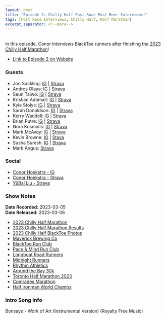 ```yaml
---
layout: post
title: "Episode 2: Chilly Half Post-Race Post-Beer Interviews!"
tags: [Post Race Interviews, Chilly Half, Half Marathon]
excerpt_separator: <!--more-->
---
```


<div id="buzzsprout-player-12387363"></div><script src="https://www.buzzsprout.com/2138032/12387363-episode-2-chilly-half-post-race-post-beer-interviews.js?container_id=buzzsprout-player-12387363&player=small" type="text/javascript" charset="utf-8"></script>

<br>In this episode, Conor interviews BlackToe runners after finishing the [2023 Chilly Half Marathon](https://raceroster.com/events/2023/56685/2023-chilly-half-marathon)!
 
<!--more-->

* [Link to Episode 2 on Website](https://r4podcast.com/2023/03/06/Episode-2.html)

### Guests

* Jon Suckling: [IG](https://www.instagram.com/jon.suckling/) \| [Strava](https://www.strava.com/athletes/22164367)
* Andres Olaya: [IG](https://www.instagram.com/aolaya00/) \| [Strava](https://www.strava.com/athletes/60813676)
* Seun Taiwo: [IG](https://www.instagram.com/steeezo/) \| [Strava](https://www.strava.com/athletes/61941932)
* Kristian Adomait: [IG](https://www.instagram.com/kri5tian_mingle/) \| [Strava](https://www.strava.com/athletes/67630558?oq=krist)
* Kyle Stolys: [IG](https://www.instagram.com/kylestolys/) \| [Strava](https://www.strava.com/athletes/15060173?oq=kyle%20stol)
* Sarah Donaldson: [IG](https://www.instagram.com/sadonaldson/) \| [Strava](https://www.strava.com/athletes/31687464?oq=sara)
* Kerry Waddell: [IG](https://www.instagram.com/kerrywaddell/?hl=en) \| [Strava](https://www.strava.com/athletes/36949329)
* Brian Putre: [IG](https://www.instagram.com/brianputre/) \| [Strava](https://www.strava.com/athletes/61720093?oq=brian)
* Nora Kosmidis: [IG](https://www.instagram.com/fit.girl.nora/) \| [Strava](https://www.strava.com/athletes/100829403)
* Mark McAvoy: [IG](https://www.instagram.com/mrkmcavoy93/) \| [Strava](https://www.strava.com/athletes/29685149)
* Kevin Browne: [IG](https://www.instagram.com/kev_browne10) \| [Stava](https://www.strava.com/athletes/110672878)
* Susha Suresh: [IG](https://www.instagram.com/susha_suresh) \| [Strava](https://www.strava.com/athletes/64248425)
* Mark Angus: [Strava](https://www.strava.com/athletes/25646933?oq=mark%20)

### Social
 
* [Conor Hoekstra - IG](https://www.instagram.com/conorhoekstra/)
* [Conor Hoekstra - Strava](https://www.strava.com/athletes/59373430)
* [YüBaí Liu - Strava](https://www.strava.com/athletes/102365031)

### Show Notes
 
**Date Recorded:** 2023-03-05 <br>
**Date Released:** 2023-03-06

* [2023 Chilly Half Marathon](https://raceroster.com/events/2023/56685/2023-chilly-half-marathon)
* [2023 Chilly Half Marathon Results](https://results.raceroster.com/v2/en-US/results/t6eecgh7bs7ayp3y/results?subEvent=159834)
* [2023 Chilly Half BlackToe Photos](https://miproductions.pixieset.com/chillyhalfmarathon/)
* [Maverick Brewing Co](https://northernmaverick.ca/)
* [BlackToe Run Club](https://www.instagram.com/blacktoerunning)
* [Pace & Mind Run Club](https://www.paceandmind.com/)
* [Longboat Road Runners](https://longboatroadrunners.com/)
* [Midnight Runners](https://www.midnightrunners.com/cities/toronto)
* [Rhythm Athletics](https://rhythmathletics.ca/)
* [Around the Bay 30k](https://bayrace.com/)
* [Toronto Half Marathon 2023](http://www.torontomarathon.com/)
* [Comrades Marathon](https://www.comrades.com/)
* [Half Ironman World Champs](https://www.ironman.com/im703-world-championship)

### Intro Song Info
 
Bonsaye - Work of Art (Instrumental Version) (Royalty Free Music)
